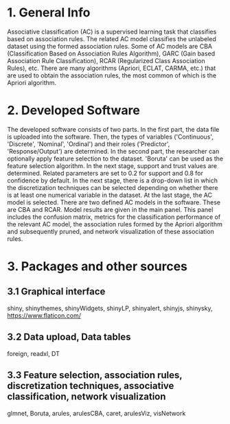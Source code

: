 # 1. General Info
Associative classification (AC) is a supervised learning task that classifies based on association rules. The related AC model classifies the unlabeled dataset using the formed association rules. Some of AC models are CBA (Classification Based on Association Rules Algorithm), GARC (Gain based Association Rule Classification), RCAR (Regularized Class Association Rules), etc. There are many algorithms (Apriori, ECLAT, CARMA, etc.) that are used to obtain the association rules, the most common of which is the Apriori algorithm.

# 2. Developed Software
The developed software consists of two parts. In the first part, the data file is uploaded into the software. Then, the types of variables ('Continuous', 'Discrete', 'Nominal', 'Ordinal') and their roles ('Predictor', 'Response/Output') are determined.
In the second part, the researcher can optionally apply feature selection to the dataset. 'Boruta' can be used as the feature selection algorithm. In the next stage, support and trust values are determined. Related parameters are set to 0.2 for support and 0.8 for confidence by default. In the next stage, there is a drop-down list in which the discretization techniques can be selected depending on whether there is at least one numerical variable in the dataset. At the last stage, the AC model is selected. There are two defined AC models in the software. These are CBA and RCAR. Model results are given in the main panel. This panel includes the confusion matrix, metrics for the classification performance of the relevant AC model, the association rules formed by the Apriori algorithm and subsequently pruned, and network visualization of these association rules.

# 3. Packages and other sources

## 3.1 Graphical interface
shiny, shinythemes, shinyWidgets, shinyLP, shinyalert, shinyjs, shinysky, https://www.flaticon.com/

## 3.2 Data upload, Data tables
foreign, readxl, DT

## 3.3 Feature selection, association rules, discretization techniques, associative classification, network visualization
glmnet, Boruta, arules, arulesCBA, caret, arulesViz, visNetwork
